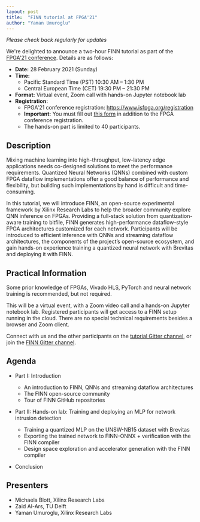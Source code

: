 ```yaml
---
layout: post
title:  "FINN tutorial at FPGA'21"
author: "Yaman Umuroglu"
---
```


*Please check back regularly for updates*

We're delighted to announce a two-hour FINN tutorial as part of the [FPGA'21 conference](https://www.isfpga.org).
Details are as follows:

* **Date:** 28 February 2021 (Sunday)
* **Time:**
    * Pacific Standard Time (PST) 10:30 AM – 1:30 PM
    * Central European Time (CET) 19:30 PM – 21:30 PM
* **Format:** Virtual event, Zoom call with hands-on Jupyter notebook lab
* **Registration:**
    * FPGA'21 conference registration: https://www.isfpga.org/registration
    * **Important:** You must fill out [this form](https://forms.gle/Cm9LwoeSjeoetYqX7) in addition to the FPGA conference registration.
    * The hands-on part is limited to 40 participants.

## Description

Mixing machine learning into high-throughput, low-latency edge applications needs co-designed solutions to meet the performance requirements. Quantized Neural Networks (QNNs) combined with custom FPGA dataflow implementations offer a good balance of performance and flexibility, but building such implementations by hand is difficult and time-consuming.

In this tutorial, we will introduce FINN, an open-source experimental framework by Xilinx Research Labs to help the broader community explore QNN inference on FPGAs. Providing a full-stack solution from quantization-aware training to bitfile, FINN generates high-performance dataflow-style FPGA architectures customized for each network. Participants will be introduced to efficient inference with QNNs and streaming dataflow architectures, the components of the project’s open-source ecosystem, and gain hands-on experience training a quantized neural network with Brevitas and deploying it with FINN.

## Practical Information

Some prior knowledge of FPGAs, Vivado HLS, PyTorch and neural network training is recommended, but not required.

This will be a virtual event, with a Zoom video call and a hands-on Jupyter notebook lab.
Registered participants will get access to a FINN setup running in the cloud.
There are no special technical requirements besides a browser and Zoom client.

Connect with us and the other participants on the [tutorial Gitter channel](https://gitter.im/xilinx-finn/tutorial-fpga21),
or join the [FINN Gitter channel](https://gitter.im/xilinx-finn/community).

## Agenda

* Part I: Introduction
    * An introduction to FINN, QNNs and streaming dataflow architectures
    * The FINN open-source community
    * Tour of FINN GitHub repositories

* Part II: Hands-on lab: Training and deploying an MLP for network intrusion detection
    * Training a quantized MLP on the UNSW-NB15 dataset with Brevitas
    * Exporting the trained network to FINN-ONNX + verification with the FINN compiler
    * Design space exploration and accelerator generation with the FINN compiler

* Conclusion

## Presenters

* Michaela Blott, Xilinx Research Labs
* Zaid Al-Ars, TU Delft
* Yaman Umuroglu, Xilinx Research Labs

